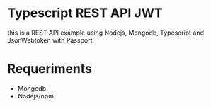 # Typescript REST API JWT
this is a REST API example using Nodejs, Mongodb, Typescript and JsonWebtoken with Passport.

# Requeriments
* Mongodb
* Nodejs/npm

